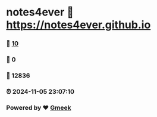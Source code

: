 # notes4ever :link: https://notes4ever.github.io 
### :page_facing_up: [10](https://notes4ever.github.io/tag.html) 
### :speech_balloon: 0 
### :hibiscus: 12836 
### :alarm_clock: 2024-11-05 23:07:10 
### Powered by :heart: [Gmeek](https://github.com/Meekdai/Gmeek)
